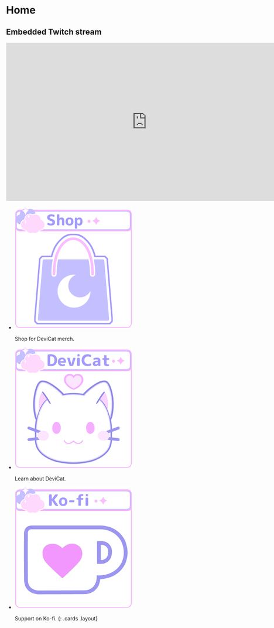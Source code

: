 # Home

<section class="jumbotron">
<h2 class="screenreader">Embedded Twitch stream</h2>
<iframe title="Watch DeviCat live!" src="https://player.twitch.tv?channel=devicat&parent=devicat.art" allowfullscreen="" style="border: 0" allow="autoplay; fullscreen" width="768" height="432"></iframe>
</section>

* [![](img/devicatshop.png)](https://www.redbubble.com/people/devicatoutlet/shop)

  Shop for DeviCat merch.

* [![DeviCat](img/AboutDeviCat.png)](devicat)

  Learn about DeviCat.

* [![Kofi](img/Kofi.png)](https://www.ko-fi.com/devicat/)

  Support on Ko-fi.
{: .cards .layout}
